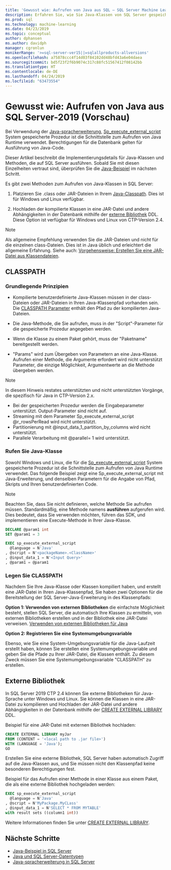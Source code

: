 ```yaml
---
title: 'Gewusst wie: Aufrufen von Java aus SQL – SQL Server Machine Learning Services'
description: Erfahren Sie, wie Sie Java-Klassen von SQL Server gespeicherte Prozeduren, die mit der Programmiersprache Java programming Language-Erweiterung in SQL Server-2019 aufrufen.
ms.prod: sql
ms.technology: machine-learning
ms.date: 04/23/2019
ms.topic: conceptual
author: dphansen
ms.author: davidph
manager: cgronlun
monikerRange: '>=sql-server-ver15||=sqlallproducts-allversions'
ms.openlocfilehash: a75878ccc4f14d03f84102dd48bfd43a6e04daea
ms.sourcegitcommit: bd5f23f2f6b9074c317c88fc51567412f08142bb
ms.translationtype: HT
ms.contentlocale: de-DE
ms.lasthandoff: 04/24/2019
ms.locfileid: "63473554"
---
```

# <a name="how-to-call-java-from-sql-server-2019-preview"></a>Gewusst wie: Aufrufen von Java aus SQL Server-2019 (Vorschau)

Bei Verwendung der [Java-spracherweiterung](extension-java.md), [Sp_execute_external_script](https://docs.microsoft.com/sql/relational-databases/system-stored-procedures/sp-execute-external-script-transact-sql) System gespeicherte Prozedur ist die Schnittstelle zum Aufrufen von Java Runtime verwendet. Berechtigungen für die Datenbank gelten für Ausführung von Java-Code.

Dieser Artikel beschreibt die Implementierungsdetails für Java-Klassen und Methoden, die auf SQL Server ausführen. Sobald Sie mit diesen Einzelheiten vertraut sind, überprüfen Sie die [Java-Beispiel](java-first-sample.md) im nächsten Schritt.

Es gibt zwei Methoden zum Aufrufen von Java-Klassen in SQL Server:

1. Platzieren Sie .class oder JAR-Dateien in Ihrem [Java-Classpath](#classpath). Dies ist für Windows und Linux verfügbar.

2. Hochladen der kompilierte Klassen in eine JAR-Datei und andere Abhängigkeiten in der Datenbank mithilfe der [externe Bibliothek](#external-library) DDL. Diese Option ist verfügbar für Windows und Linux von CTP-Version 2.4.

> [!NOTE]
> Als allgemeine Empfehlung verwenden Sie die JAR-Dateien und nicht für die einzelnen class-Dateien. Dies ist in Java üblich und erleichtert die allgemeine Erfahrung. Siehe auch: [Vorgehensweise: Erstellen Sie eine JAR-Datei aus Klassendateien](extension-java.md#create-jar).

<a name="classpath"></a>

## <a name="classpath"></a>CLASSPATH

### <a name="basic-principles"></a>Grundlegende Prinzipien

* Kompilierte benutzerdefinierte Java-Klassen müssen in der class-Dateien oder JAR-Dateien in Ihren Java-Klassenpfad vorhanden sein. Die [CLASSPATH Parameter](#set-classpath) enthält den Pfad zu der kompilierten Java-Dateien. 

* Die Java-Methode, die Sie aufrufen, muss in der "Script"-Parameter für die gespeicherte Prozedur angegeben werden.

* Wenn die Klasse zu einem Paket gehört, muss der "Paketname" bereitgestellt werden.

* "Params" wird zum Übergeben von Parametern an eine Java-Klasse. Aufrufen einer Methode, die Argumente erfordert wird nicht unterstützt Parameter, die einzige Möglichkeit, Argumentwerte an die Methode übergeben werden. 

> [!Note]
> In diesem Hinweis restates unterstützten und nicht unterstützten Vorgänge, die spezifisch für Java in CTP-Version 2.x.
> * Bei der gespeicherten Prozedur werden die Eingabeparameter unterstützt. Output-Parameter sind nicht auf.
> * Streaming mit dem Parameter Sp_execute_external_script @r_rowsPerRead wird nicht unterstützt.
> * Partitionierung mit @input_data_1_partition_by_columns wird nicht unterstützt.
> * Parallele Verarbeitung mit @parallel= 1 wird unterstützt.

### <a name="call-java-class"></a>Rufen Sie Java-Klasse

Sowohl Windows und Linux, die für die [Sp_execute_external_script](https://docs.microsoft.com/sql/relational-databases/system-stored-procedures/sp-execute-external-script-transact-sql) System gespeicherte Prozedur ist die Schnittstelle zum Aufrufen von Java Runtime verwendet. Das folgende Beispiel zeigt eine Sp_execute_external_script mit Java-Erweiterung, und denselben Parametern für die Angabe von Pfad, Skripts und Ihren benutzerdefinierten Code.

> [!NOTE]
> Beachten Sie, dass Sie nicht definieren, welche Methode Sie aufrufen müssen. Standardmäßig, eine Methode namens **ausführen** aufgerufen wird. Dies bedeutet, dass Sie verwenden möchten, führen das SDK, und implementieren eine Execute-Methode in Ihrer Java-Klasse.

```sql
DECLARE @param1 int
SET @param1 = 3

EXEC sp_execute_external_script
  @language = N'Java'
, @script = N'<packageName>.<ClassName>'
, @input_data_1 = N'<Input Query>'
, @param1 = @param1
```

<a name="set-classpath"></a>

### <a name="set-classpath"></a>Legen Sie CLASSPATH

Nachdem Sie Ihre Java-Klasse oder Klassen kompiliert haben, und erstellt eine JAR-Datei in Ihren Java-Klassenpfad, Sie haben zwei Optionen für die Bereitstellung der SQL Server-Java-Erweiterung in des Klassenpfads:

**Option 1: Verwenden von externen Bibliotheken** die einfachste Möglichkeit besteht, stellen SQL Server, die automatisch Ihre Klassen zu ermitteln, von externen Bibliotheken erstellen und in der Bibliothek eine JAR-Datei verweisen. [Verwenden von externen Bibliotheken für Java](howto-call-java-from-sql.md#external-library)

**Option 2: Registrieren Sie eine Systemumgebungsvariable**

Ebenso, wie Sie eine System-Umgebungsvariable für die Java-Laufzeit erstellt haben, können Sie erstellen eine Systemumgebungsvariable und geben Sie die Pfade zu Ihrer JAR-Datei, die Klassen enthält. Zu diesem Zweck müssen Sie eine Systemumgebungsvariable "CLASSPATH" zu erstellen.

<a name="external-library"></a>

## <a name="external-library"></a>Externe Bibliothek

In SQL Server 2019 CTP 2.4 können Sie externe Bibliotheken für Java-Sprache unter Windows und Linux. Sie können die Klassen in eine JAR-Datei zu kompilieren und Hochladen der JAR-Datei und andere Abhängigkeiten in der Datenbank mithilfe der [CREATE EXTERNAL LIBRARY](https://docs.microsoft.com/sql/t-sql/statements/create-external-library-transact-sql) DDL.

Beispiel für eine JAR-Datei mit externen Bibliothek hochladen:

```sql 
CREATE EXTERNAL LIBRARY myJar
FROM (CONTENT = '<local path to .jar file>') 
WITH (LANGUAGE = 'Java'); 
GO
```

Erstellen Sie eine externe Bibliothek, SQL Server haben automatisch Zugriff auf die Java-Klassen aus, und Sie müssen nicht den Klassenpfad keine besonderen Berechtigungen fest.

Beispiel für das Aufrufen einer Methode in einer Klasse aus einem Paket, die als eine externe Bibliothek hochgeladen werden:

```sql
EXEC sp_execute_external_script
  @language = N'Java'
, @script = N'MyPackage.MyCLass'
, @input_data_1 = N'SELECT * FROM MYTABLE'
with result sets ((column1 int))
```

Weitere Informationen finden Sie unter [CREATE EXTERNAL LIBRARY](https://docs.microsoft.com/sql/t-sql/statements/create-external-library-transact-sql).

## <a name="next-steps"></a>Nächste Schritte

+ [Java-Beispiel in SQL Server](java-first-sample.md)
+ [Java und SQL Server-Datentypen](java-sql-datatypes.md)
+ [Java-spracherweiterung in SQL Server](extension-java.md)
